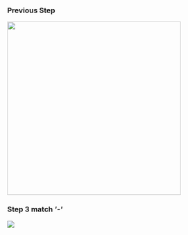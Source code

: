### Previous Step

<img src="regex-graph-3.svg" width="400">

### Step 3 match ___'-'___

![](regex-graph-4.svg)
